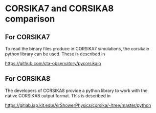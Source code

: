 # CORSIKA7 and CORSIKA8 comparison

## For CORSIKA7

To read the binary files produce in CORSIKA7 simulations, the corsikaio python library can be used. These is described in

https://github.com/cta-observatory/pycorsikaio

## For CORSIKA8

The developers of CORSIKA8 provide a python library to work with the native CORSIKA8 output format. This is described in

https://gitlab.iap.kit.edu/AirShowerPhysics/corsika/-/tree/master/python
